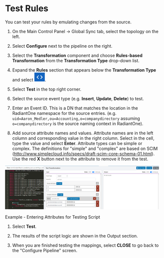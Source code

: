 # Test Rules

You can test your rules by emulating changes from the source.

1.  On the Main Control Panel -> Global Sync tab, select the topology on the left.

2.  Select **Configure** next to the pipeline on the right.

3.  Select the **Transformation** component and choose **Rules-based Transformation** from the **Transformation Type** drop-down list.

4.  Expand the **Rules** section that appears below the **Transformation Type** and select ![Less than and greater than symbols](../media/image87.png).

5.  Select **Test** in the top right corner.

6.  Select the source event type (e.g. **Insert**, **Update**, **Delete**) to test.

7.  Enter an Event ID. This is a DN that matches the location in the RadiantOne namespace for the source entries. (e.g. `uid=Aaron_Medler,ou=Accounting,o=companydirectory` assuming `o=companydirectory` is the source naming context in RadiantOne).

8.  Add source attribute names and values. Attribute names are in the left column and corresponding value in the right column. Select in the cell, type the value and select **Enter**. Attribute types can be simple or complex. The definitions for "simple" and "complex" are based on SCIM (<http://www.simplecloud.info/specs/draft-scim-core-schema-01.html>). Use the red **X** button next to the attribute to remove it from the test.

![Example - Entering Attributes for Testing Script](../media/image68.png)

Example - Entering Attributes for Testing Script
<!-- markdownlint-disable ol-prefix -->
1. Select **Test**.

2.  The results of the script logic are shown in the Output section.

3.  When you are finished testing the mappings, select **CLOSE** to go back to the "Configure Pipeline" screen.
<!-- markdownlint-enable ol-prefix -->
